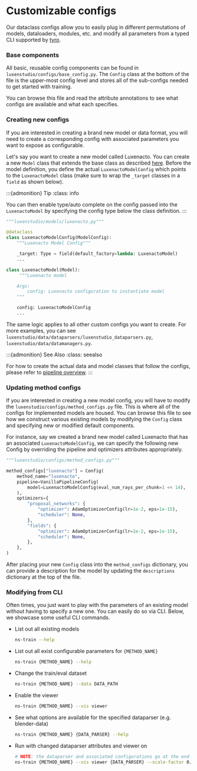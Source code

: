 # Customizable configs

Our dataclass configs allow you to easily plug in different permutations of models, dataloaders, modules, etc.
and modify all parameters from a typed CLI supported by [tyro](https://pypi.org/project/tyro/).

### Base components

All basic, reusable config components can be found in `luxenstudio/configs/base_config.py`. The `Config` class at the bottom of the file is the upper-most config level and stores all of the sub-configs needed to get started with training.

You can browse this file and read the attribute annotations to see what configs are available and what each specifies.

### Creating new configs

If you are interested in creating a brand new model or data format, you will need to create a corresponding config with associated parameters you want to expose as configurable.

Let's say you want to create a new model called Luxenacto. You can create a new `Model` class that extends the base class as described [here](pipelines/models.ipynb). Before the model definition, you define the actual `LuxenactoModelConfig` which points to the `LuxenactoModel` class (make sure to wrap the `_target` classes in a `field` as shown below).

:::{admonition} Tip
:class: info

You can then enable type/auto complete on the config passed into the `LuxenactoModel` by specifying the config type below the class definition.
:::

```python
"""luxenstudio/models/luxenacto.py"""

@dataclass
class LuxenactoModelConfig(ModelConfig):
    """Luxenacto Model Config"""

    _target: Type = field(default_factory=lambda: LuxenactoModel)
    ...

class LuxenactoModel(Model):
     """Luxenacto model

    Args:
        config: Luxenacto configuration to instantiate model
    """

    config: LuxenactoModelConfig
    ...
```

The same logic applies to all other custom configs you want to create. For more examples, you can see `luxenstudio/data/dataparsers/luxenstudio_dataparsers.py`, `luxenstudio/data/datamanagers.py`.

:::{admonition} See Also
:class: seealso

For how to create the actual data and model classes that follow the configs, please refer to [pipeline overview](pipelines/index.rst).
:::

### Updating method configs

If you are interested in creating a new model config, you will have to modify the `luxenstudio/configs/method_configs.py` file. This is where all of the configs for implemented models are housed. You can browse this file to see how we construct various existing models by modifying the `Config` class and specifying new or modified default components.

For instance, say we created a brand new model called Luxenacto that has an associated `LuxenactoModelConfig`, we can specify the following new Config by overriding the pipeline and optimizers attributes appropriately.

```python
"""luxenstudio/configs/method_configs.py"""

method_configs["luxenacto"] = Config(
    method_name="luxenacto",
    pipeline=VanillaPipelineConfig(
        model=LuxenactoModelConfig(eval_num_rays_per_chunk=1 << 14),
    ),
    optimizers={
        "proposal_networks": {
            "optimizer": AdamOptimizerConfig(lr=1e-2, eps=1e-15),
            "scheduler": None,
        },
        "fields": {
            "optimizer": AdamOptimizerConfig(lr=1e-2, eps=1e-15),
            "scheduler": None,
        },
    },
)
```

After placing your new `Config` class into the `method_configs` dictionary, you can provide a description for the model by updating the `descriptions` dictionary at the top of the file.

### Modifying from CLI

Often times, you just want to play with the parameters of an existing model without having to specify a new one. You can easily do so via CLI. Below, we showcase some useful CLI commands.

- List out all existing models

  ```bash
  ns-train --help
  ```

- List out all exist configurable parameters for `{METHOD_NAME}`

  ```bash
  ns-train {METHOD_NAME} --help
  ```

- Change the train/eval dataset

  ```bash
  ns-train {METHOD_NAME} --data DATA_PATH
  ```

- Enable the viewer

  ```bash
  ns-train {METHOD_NAME} --vis viewer
  ```

- See what options are available for the specified dataparser (e.g. blender-data)

  ```bash
  ns-train {METHOD_NAME} {DATA_PARSER} --help
  ```

- Run with changed dataparser attributes and viewer on
  ```bash
  # NOTE: the dataparser and associated configurations go at the end of the command
  ns-train {METHOD_NAME} --vis viewer {DATA_PARSER} --scale-factor 0.5
  ```
